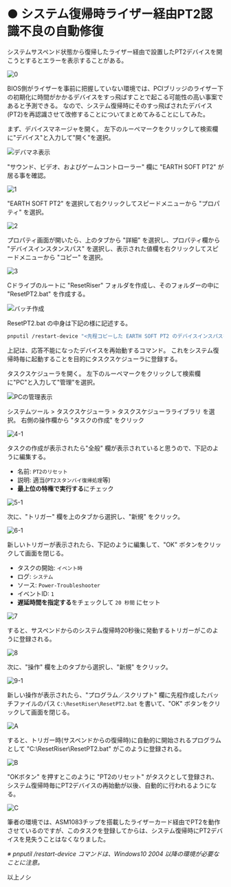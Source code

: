 # ● システム復帰時ライザー経由PT2認識不良の自動修復

システムサスペンド状態から復帰したライザー経由で設置したPT2デバイスを開こうとするとエラーを表示することがある。

![0](Images/0.png)

BIOS側がライザーを事前に把握していない環境では、PCIブリッジのライザー下の初期化に時間がかかるデバイスをすっ飛ばすことで起こる可能性の高い事案であると予測できる。
なので、システム復帰時にそのすっ飛ばされたデバイス(PT2)を再認識させて改修することについてまとめてみることにしてみた。

まず、デバイスマネージャを開く。
左下のルーペマークをクリックして検索欄に"デバイス"と入力して"開く"を選択。

![デバマネ表示](Images/DevMngr.png)

"サウンド、ビデオ、およびゲームコントローラー" 欄に "EARTH SOFT PT2" が居る事を確認。

![1](Images/1.png)

"EARTH SOFT PT2" を選択して右クリックしてスピードメニューから "プロパティ" を選択。

![2](Images/2.png)

プロパティ画面が開いたら、上のタブから "詳細" を選択し、プロパティ欄から "デバイスインスタンスパス" を選択し、表示された値欄を右クリックしてスピードメニューから "コピー" を選択。

![3](Images/3.png)

Cドライブのルートに "ResetRiser" フォルダを作成し、そのフォルダーの中に "ResetPT2.bat" を作成する。

![バッチ作成](Images/ResetBat.png)

ResetPT2.bat の中身は下記の様に記述する。
```sh
pnputil /restart-device "<先程コピーした EARTH SOFT PT2 のデバイスインスパスをココへペースト>"
```
上記は、応答不能になったデバイスを再始動するコマンド。
これをシステム復帰時毎に起動することを目的にタスクスケジューラに登録する。

タスクスケジューラを開く。
左下のルーペマークをクリックして検索欄に"PC"と入力して"管理"を選択。

![PCの管理表示](Images/AdminPC.png)

システムツール > タスクスケジューラ > タスクスケジューラライブラリ を選択。
右側の操作欄から "タスクの作成" をクリック

![4-1](Images/4-1.png)

タスクの作成が表示されたら"全般" 欄が表示されていると思うので、下記のように編集する。
- 名前: ``` PT2のリセット ```
- 説明: 適当(``` PT2スタンバイ復帰処理 ```等)
- **最上位の特権で実行する**にチェック

![5-1](Images/5-1.png)

次に、"トリガー" 欄を上のタブから選択し、"新規" をクリック。

![6-1](Images/6-1.png)

新しいトリガーが表示されたら、下記のように編集して、"OK" ボタンをクリックして画面を閉じる。
- タスクの開始: ``` イベント時 ```
- ログ: ``` システム ```
- ソース: ``` Power-Troubleshooter ```
- イベントID: ``` 1 ```
- **遅延時間を指定する**をチェックして ``` 20 秒間 ``` にセット

![7](Images/7.png)

すると、サスペンドからのシステム復帰時20秒後に発動するトリガーがこのように登録される。

![8](Images/8.png)

次に、"操作" 欄を上のタブから選択し、"新規" をクリック。

![9-1](Images/9-1.png)

新しい操作が表示されたら、"プログラム／スクリプト" 欄に先程作成したバッチファイルのパス ``` C:\ResetRiser\ResetPT2.bat ``` を書いて、"OK" ボタンをクリックして画面を閉じる。

![A](Images/A.png)

すると、トリガー時(サスペンドからの復帰時)に自動的に開始されるプログラムとして "C:\ResetRiser\ResetPT2.bat" がこのように登録される。

![B](Images/B.png)

"OKボタン" を押すとこのように "PT2のリセット" がタスクとして登録され、システム復帰時毎にPT2デバイスの再始動が以後、自動的に行われるようになる。

![C](Images/C.png)

筆者の環境では、ASM1083チップを搭載したライザーカード経由でPT2を動作させているのですが、このタスクを登録してからは、システム復帰時にPT2デバイスを見失うことはなくなりました。

*※ pnputil /restart-device コマンドは、Windows10 2004 以降の環境が必要なことに注意。*

以上ノシ

